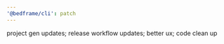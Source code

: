 ```yaml
---
'@bedframe/cli': patch
---
```


project gen updates; release workflow updates; better ux; code clean up
